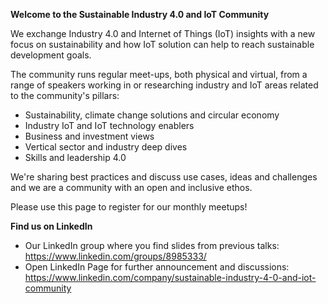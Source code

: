 **Welcome to the Sustainable Industry 4.0 and IoT Community**

We exchange Industry 4.0 and Internet of Things (IoT) insights with a new focus on sustainability and how IoT solution can help to reach sustainable development goals.

The community runs regular meet-ups, both physical and virtual, from a range of speakers working in or researching industry and IoT areas related to the community's pillars:
- Sustainability, climate change solutions and circular economy
- Industry IoT and IoT technology enablers
- Business and investment views
- Vertical sector and industry deep dives
- Skills and leadership 4.0  

We're sharing best practices and discuss use cases, ideas and challenges and we are a community with an open and inclusive ethos.

Please use this page to register for our monthly meetups!



**Find us on LinkedIn**
- Our LinkedIn group where you find slides from previous talks: https://www.linkedin.com/groups/8985333/ 
- Open LinkedIn Page for further announcement and discussions: https://www.linkedin.com/company/sustainable-industry-4-0-and-iot-community

